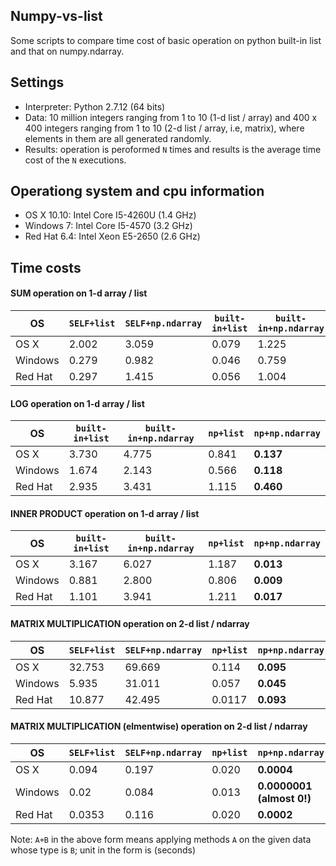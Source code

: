 ## Numpy-vs-list
Some scripts to compare time cost of basic operation on python built-in list and that on numpy.ndarray. 

## Settings
* Interpreter: Python 2.7.12 (64 bits)
* Data: 10 million integers ranging from 1 to 10 (1-d list / array) and 400 x 400 integers ranging from 1 to 10 (2-d list / array, i.e, matrix), where elements in them are all generated randomly. 
* Results: operation is peroformed `N` times and results is the average time cost of the `N` executions. 

## Operationg system and cpu information
* OS X 10.10: Intel Core I5-4260U (1.4 GHz)
* Windows 7: Intel Core I5-4570 (3.2 GHz) 
* Red Hat 6.4: Intel Xeon E5-2650 (2.6 GHz)

## Time costs

#### SUM operation on 1-d array / list 
OS | `SELF+list` | `SELF+np.ndarray` | `built-in+list` | `built-in+np.ndarray` | `np+list` | `np+np.ndarray`
--- | --- | --- | --- | --- | --- | ---
OS X | 2.002 | 3.059 | 0.079 | 1.225 | 0.606 | **0.008**
Windows | 0.279 | 0.982 | 0.046 | 0.759 | 0.392 | **0.005**
Red Hat | 0.297 | 1.415 | 0.056 | 1.004 | 0.497 | **0.007**

#### LOG operation on 1-d array / list
OS | `built-in+list` | `built-in+np.ndarray` | `np+list` | `np+np.ndarray`
--- | --- | --- | --- | ---
OS X | 3.730 | 4.775 | 0.841 | **0.137**
Windows | 1.674 | 2.143 | 0.566 | **0.118**
Red Hat | 2.935 | 3.431 | 1.115 | **0.460**

#### INNER PRODUCT operation on 1-d array / list
OS | `built-in+list` | `built-in+np.ndarray` | `np+list` | `np+np.ndarray`
--- | --- | --- | --- | ---
OS X | 3.167 | 6.027 | 1.187 | **0.013**
Windows | 0.881 | 2.800 | 0.806 | **0.009**
Red Hat | 1.101 | 3.941 | 1.211 | **0.017**

#### MATRIX MULTIPLICATION operation on 2-d list / ndarray
OS | `SELF+list` | `SELF+np.ndarray` | `np+list` | `np+np.ndarray`
--- | --- | --- | --- | ---
OS X | 32.753 | 69.669 | 0.114 | **0.095**
Windows | 5.935 | 31.011 | 0.057 | **0.045**
Red Hat | 10.877 | 42.495 | 0.0117 | **0.093**

#### MATRIX MULTIPLICATION (elmentwise) operation on 2-d list / ndarray
OS | `SELF+list` | `SELF+np.ndarray` | `np+list` | `np+np.ndarray`
--- | --- | --- | --- | ---
OS X | 0.094 | 0.197 | 0.020 | **0.0004**
Windows | 0.02 | 0.084 | 0.013 | **0.0000001 (almost 0!)**
Red Hat | 0.0353 | 0.116 | 0.020 | **0.0002**

Note: `A+B` in the above form means applying methods `A` on the given data whose type is `B`; unit in the form is (seconds)


